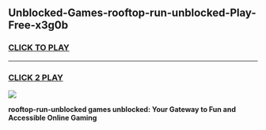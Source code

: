 
## Unblocked-Games-rooftop-run-unblocked-Play-Free-x3g0b
<h3>
<a href="https://premium76.site?title=rooftop-run-unblocked&ref=23A">CLICK TO PLAY</a></h3>
<hr>

<h3>
<a href="https://premium76.site?title=rooftop-run-unblocked&ref=23A">CLICK 2 PLAY</a>
  
</h3>

<a href="https://premium76.site?title=rooftop-run-unblocked&ref=23A"><img src="https://clearcache.store/games.png"></a>


**rooftop-run-unblocked games unblocked: Your Gateway to Fun and Accessible Online Gaming**
